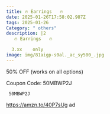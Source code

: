 ```yaml
---
title: 🔥 Earrings   🔥
date: 2025-01-26T17:58:02.987Z
tags: 2025-01-26
Category: " others"
description: |2
   🔥 Earrings   🔥

  3.xx    only 
image: img/81aigp-s0al._ac_sy500_.jpg
---
```

 50% OFF (works on all options)    

<!--StartFragment-->

C﻿oupon Code: 50MBWP2J

<pre class="language-javascript"><code

class="language-javascript"> 50MBWP2J </code></pre>

<!--EndFragment-->

https://amzn.to/40P7sUg  ad